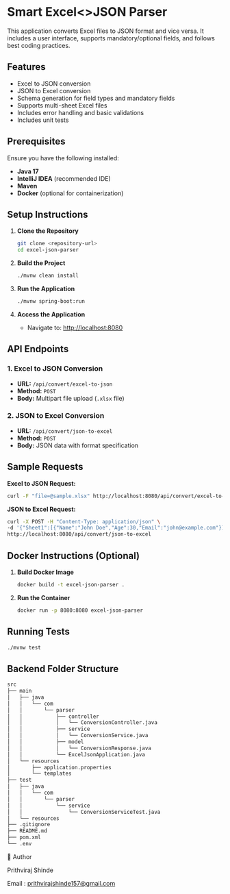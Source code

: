 # Smart Excel<>JSON Parser

This application converts Excel files to JSON format and vice versa. It includes a user interface, supports mandatory/optional fields, and follows best coding practices.

## Features
- Excel to JSON conversion
- JSON to Excel conversion
- Schema generation for field types and mandatory fields
- Supports multi-sheet Excel files
- Includes error handling and basic validations
-  Includes unit tests

## Prerequisites
Ensure you have the following installed:
- **Java 17**
- **IntelliJ IDEA** (recommended IDE)
- **Maven**
- **Docker** (optional for containerization)

## Setup Instructions
1. **Clone the Repository**
   ```bash
   git clone <repository-url>
   cd excel-json-parser
   ```

2. **Build the Project**
   ```bash
   ./mvnw clean install
   ```

3. **Run the Application**
   ```bash
   ./mvnw spring-boot:run
   ```

4. **Access the Application**
    - Navigate to: [http://localhost:8080](http://localhost:8080)

## API Endpoints

### 1. **Excel to JSON Conversion**
- **URL:** `/api/convert/excel-to-json`
- **Method:** `POST`
- **Body:** Multipart file upload (`.xlsx` file)

### 2. **JSON to Excel Conversion**
- **URL:** `/api/convert/json-to-excel`
- **Method:** `POST`
- **Body:** JSON data with format specification

## Sample Requests
**Excel to JSON Request:**
```bash
curl -F "file=@sample.xlsx" http://localhost:8080/api/convert/excel-to-json
```

**JSON to Excel Request:**
```bash
curl -X POST -H "Content-Type: application/json" \
-d '{"Sheet1":[{"Name":"John Doe","Age":30,"Email":"john@example.com"}]}' \
http://localhost:8080/api/convert/json-to-excel
```

## Docker Instructions (Optional)
1. **Build Docker Image**
   ```bash
   docker build -t excel-json-parser .
   ```

2. **Run the Container**
   ```bash
   docker run -p 8080:8080 excel-json-parser
   ```

## Running Tests
```bash
./mvnw test
```

## Backend Folder Structure
```bash
src
├── main
│   ├── java
│   │   └── com
│   │       └── parser
│   │           ├── controller
│   │           │   └── ConversionController.java
│   │           ├── service
│   │           │   └── ConversionService.java
│   │           ├── model
│   │           │   └── ConversionResponse.java
│   │           └── ExcelJsonApplication.java
│   └── resources
│       ├── application.properties
│       └── templates
├── test
│   ├── java
│   │   └── com
│   │       └── parser
│   │           └── service
│   │               └── ConversionServiceTest.java
│   └── resources
├── .gitignore
├── README.md
├── pom.xml
└── .env
```


📝 Author

Prithviraj Shinde

Email : prithvirajshinde157@gmail.com
